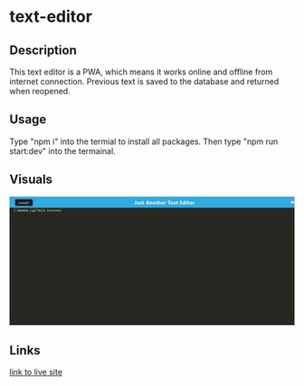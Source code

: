 # text-editor

## Description
This text editor is a PWA, which means it works online and offline from internet connection. Previous text is saved to the database and returned when reopened.

## Usage
Type "npm i" into the termial to install all packages.  Then type "npm run start:dev" into the termainal.

## Visuals
![Text editor Image](/client/src/images/J-A-T-E.png)

## Links
[link to live site](https://infinite-basin-32366.herokuapp.com/)
